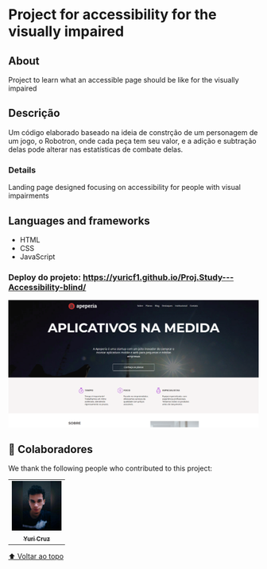 # Project for accessibility for the visually impaired
<!---Esses são exemplos. Veja https://shields.io para outras pessoas ou para personalizar este conjunto de escudos. Você pode querer incluir dependências, status do projeto e informações de licença aqui--->
## About
Project to learn what an accessible page should be like for the visually impaired<br>

## Descrição
Um código elaborado baseado na ideia de constrção de um personagem de um jogo, o Robotron, onde cada peça tem seu valor, e a adição e subtração delas pode alterar nas estatísticas de combate delas.

### Details

Landing page designed focusing on accessibility for people with visual impairments

<div id='comeco'>
 </div>

## Languages and frameworks
- HTML
- CSS
- JavaScript

### Deploy do projeto: https://yuricf1.github.io/Proj.Study---Accessibility-blind/

<img src="https://raw.githubusercontent.com/YuriCF1/Proj.Study---Accessibility-blind/main/example.png" alt="imagem do site">


## 🤝 Colaboradores

We thank the following people who contributed to this project:

<table>
  <tr>
    <td align="center">
      <a href="https://www.linkedin.com/in/yf19/">
        <img src="https://github.com/YuriCF1/YuriCF1/blob/main/99689063.jpg" width="100px;" alt="Foto do Yuri Cruz no GitHub"/><br>
        <sub>
          <b>Yuri Cruz</b>
        </sub>
      </a>
    </td>
 
</table>


[⬆ Voltar ao topo](#comeco)<br>




